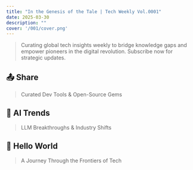 ```yaml
---
title: "In the Genesis of the Tale | Tech Weekly Vol.0001"
date: 2025-03-30
description: ""
cover: '/001/cover.png'
---
```


> Curating global tech insights weekly to bridge knowledge gaps and empower pioneers in the digital revolution. Subscribe now for strategic updates.

## 📤 Share

> Curated Dev Tools & Open-Source Gems

## 🚀 AI Trends

> LLM Breakthroughs & Industry Shifts

## 👋 Hello World

> A Journey Through the Frontiers of Tech
